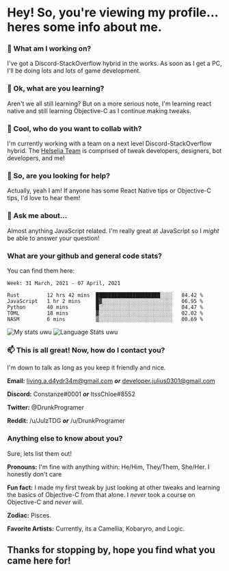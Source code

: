 # Hey! So, you're viewing my profile... heres some info about me.

### 🔭 What am I working on?
I've got a Discord-StackOverflow hybrid in the works. As soon as I get a PC, I'll be doing lots and lots of game development.

### 🌱 Ok, what are you learning?
Aren't we all still learning? But on a more serious note, I'm learning react native and still learning Objective-C as I continue making tweaks.

### 👯 Cool, who do you want to collab with?
I'm currently working with a team on a next level Discord-StackOverflow hybrid. The [Helselia Team](https://github.com/Helselia) is comprised of tweak developers, designers, bot developers, and me!

### 🤔 So, are you looking for help?
Actually, yeah I am! If anyone has some React Native tips or Objective-C tips, I'd love to hear them!

### 💬 Ask me about...
Almost anything JavaScript related. I'm really great at JavaScript so I *might* be able to answer your question!

### What are your github and general code stats?
You can find them here:
<!--START_SECTION:waka-->
```text
Week: 31 March, 2021 - 07 April, 2021

Rust         12 hrs 42 mins  █████████████████████░░░░   84.42 % 
JavaScript   1 hr 2 mins     █▓░░░░░░░░░░░░░░░░░░░░░░░   06.95 % 
Python       40 mins         █░░░░░░░░░░░░░░░░░░░░░░░░   04.47 % 
TOML         18 mins         ▓░░░░░░░░░░░░░░░░░░░░░░░░   02.02 % 
NASM         6 mins          ▒░░░░░░░░░░░░░░░░░░░░░░░░   00.69 % 
```
<!--END_SECTION:waka-->
![My stats uwu](https://github-readme-stats.vercel.app/api?username=Julz4455&show_icons=true&theme=onedark)
![Language Stats uwu](https://github-readme-stats.vercel.app/api/top-langs/?username=Julz4455&layout=compact)

### 📫 This is all great! Now, how do I contact you?
I'm down to talk as long as you keep it friendly and nice.

**Email:** living.a.d4ydr34m@gmail.com ***or*** developer.julius0301@gmail.com

**Discord:** Constanze#0001 ***or*** ItssChloe#8552

**Twitter:** @DrunkProgramer

**Reddit:** /u/JulzTDG ***or*** /u/DrunkProgramer

### Anything else to know about you?
Sure, lets list them out!

**Pronouns:** I'm fine with anything within: He/Him, They/Them, She/Her. I honestly don't care

**Fun fact:** I made my first tweak by just looking at other tweaks and learning the basics of Objective-C from that alone. I *never* took a course on Objective-C and *never* will.

**Zodiac:** Pisces.

**Favorite Artists:** Currently, its a Camellia, Kobaryro, and Logic.

## Thanks for stopping by, hope you find what you came here for!
